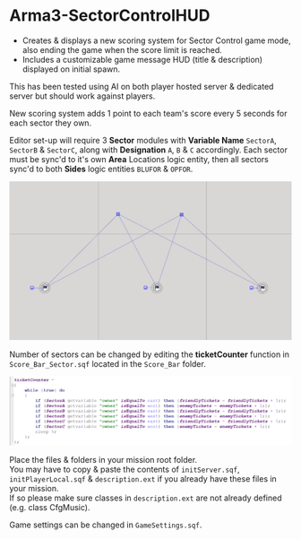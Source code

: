 # Arma3-SectorControlHUD
- Creates &amp; displays a new scoring system for Sector Control game mode, also ending the game when the score limit is reached.
- Includes a customizable game message HUD (title & description) displayed on initial spawn.

This has been tested using AI on both player hosted server & dedicated server but should work against players.



New scoring system adds 1 point to each team's score every 5 seconds for each sector they own.

Editor set-up will require 3 **Sector** modules with **Variable Name** `SectorA`, `SectorB` &amp; `SectorC`, along with **Designation** `A`, `B` & `C` accordingly. Each sector must be sync'd to it's own **Area** Locations logic entity, then all sectors sync'd to both **Sides** logic entities `BLUFOR` &amp; `OPFOR`.

![Screenshot](https://github.com/GaryTheNoTrashCougar/Arma3-SectorControlHUD/blob/main/SectorSetUp.jpg?raw=true)

Number of sectors can be changed by editing the **ticketCounter** function in `Score_Bar_Sector.sqf` located in the `Score_Bar` folder.

![Screenshot](https://github.com/GaryTheNoTrashCougar/Arma3-SectorControlHUD/blob/main/ticketCounter.jpg?raw=true)

Place the files & folders in your mission root folder.<br/>
You may have to copy & paste the contents of `initServer.sqf`, `initPlayerLocal.sqf` &amp; `description.ext` if you already have these files in your mission.<br/>
If so please make sure classes in `description.ext` are not already defined (e.g. class CfgMusic). 

Game settings can be changed in `GameSettings.sqf`.

